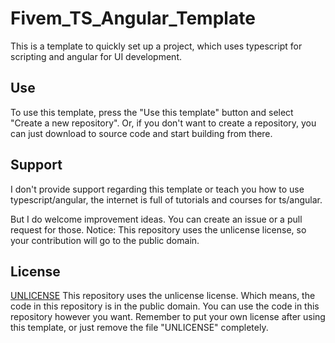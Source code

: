 # Fivem_TS_Angular_Template
This is a template to quickly set up a project, which uses typescript for scripting and angular for UI development.

## Use
To use this template, press the "Use this template" button and select "Create a new repository".
Or, if you don't want to create a repository, you can just download to source code and start building from there.

## Support
I don't provide support regarding this template or teach you how to use typescript/angular, the internet is full of tutorials and courses for ts/angular.

But I do welcome improvement ideas. You can create an issue or a pull request for those.
Notice: This repository uses the unlicense license, so your contribution will go to the public domain.

## License
[UNLICENSE](UNLICENSE)
This repository uses the unlicense license. Which means, the code in this repository is in the public domain.
You can use the code in this repository however you want.
Remember to put your own license after using this template, or just remove the file "UNLICENSE" completely.
